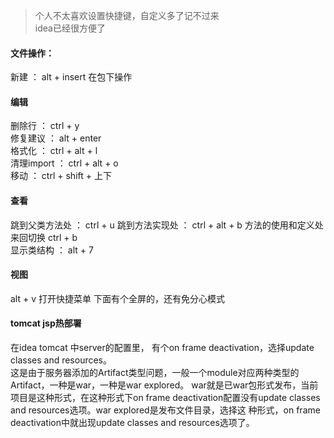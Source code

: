 > 个人不太喜欢设置快捷键，自定义多了记不过来  
> idea已经很方便了

#### 文件操作：  
新建 ： alt + insert 在包下操作

#### 编辑
删除行 ： ctrl + y  
修复建议 ： alt + enter  
格式化 ： ctrl + alt + l    
清理import ： ctrl + alt + o  
移动 ： ctrl + shift + 上下

#### 查看
跳到父类方法处 ： ctrl + u
跳到方法实现处 ： ctrl + alt + b
方法的使用和定义处来回切换 ctrl + b  
显示类结构 ： alt + 7

#### 视图
alt + v 打开快捷菜单
下面有个全屏的，还有免分心模式
 
#### tomcat jsp热部署
在idea tomcat 中server的配置里，
有个on frame deactivation，选择update classes and resources。  
这是由于服务器添加的Artifact类型问题，一般一个module对应两种类型的Artifact，一种是war，一种是war explored。
war就是已war包形式发布，当前项目是这种形式，在这种形式下on frame deactivation配置没有update classes 
and resources选项。war explored是发布文件目录，选择这  种形式，on frame deactivation中就出现update classes and resources选项了。


  
